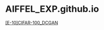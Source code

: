 # AIFFEL_EXP.github.io

[[E-10]CIFAR-100_DCGAN](https://nbviewer.org/github/zzocojoa/AIFFEL_EXP.github.io/blob/main/Exploration/%5BE-10%5DCIFAR-100_DCGAN.ipynb)
